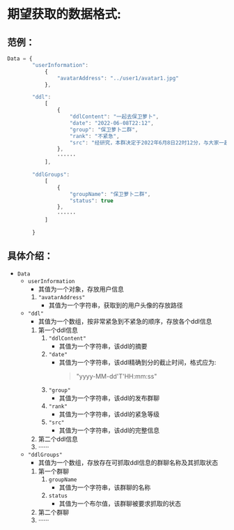 # 期望获取的数据格式: 
## 范例：    
```javascript
Data = {
        "userInformation": 
            {
                "avatarAddress": "../user1/avatar1.jpg" 
            }, 

        "ddl":   
            [
                {
                    "ddlContent": "一起去保卫萝卜",  
                    "date": "2022-06-08T22:12",   
                    "group": "保卫萝卜二群",  
                    "rank": "不紧急", 
                    "src": "经研究，本群决定于2022年6月8日22时12分，与大家一起去保卫萝卜，收到请回复！" 
                },
                ······
            ],

        "ddlGroups": 
            [
                {  
                    "groupName": "保卫萝卜二群", 
                    "status": true
                }, 
                ······
            ]

        }
```
## 具体介绍：
+ `Data`  
  + `userInformation`
    + 其值为一个对象，存放用户信息
    1. `"avatarAddress"` 
        + 其值为一个字符串，获取到的用户头像的存放路径
  + `"ddl"`
    + 其值为一个数组，按非常紧急到不紧急的顺序，存放各个ddl信息
    1. 第一个ddl信息
        1. `"ddlContent"`
           + 其值为一个字符串，该ddl的摘要
        2. `"date"`
           + 其值为一个字符串，该ddl精确到分的截止时间，格式应为:  
              > "yyyy-MM-dd'T'HH:mm:ss"
        3. `"group"`
           + 其值为一个字符串，该ddl的发布群聊
        4. `"rank"`
           + 其值为一个字符串，该ddl的紧急等级
        5. `"src"`
           + 其值为一个字符串，该ddl的完整信息
    2. 第二个ddl信息
    3. ······
  + `"ddlGroups"`
    + 其值为一个数组，存放存在可抓取ddl信息的群聊名称及其抓取状态
    1. 第一个群聊
       1. `groupName`
          +  其值为一个字符串，该群聊的名称
       2. `status`
          +  其值为一个布尔值，该群聊被要求抓取的状态
    2. 第二个群聊
    3. ······